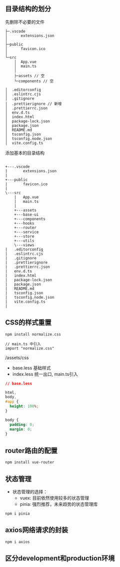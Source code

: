 ## 目录结构的划分

先删除不必要的文件

```
├─.vscode
│      extensions.json
│
├─public
│      favicon.ico
│
└─src
    │  App.vue
    │  main.ts
    │
    ├─assets // 空
    └─components // 空
    
│  .editorconfig
│  .eslintrc.cjs
│  .gitignore
│  .prettierignore // 新增
│  .prettierrc.json
│  env.d.ts
│  index.html
│  package-lock.json
│  package.json
│  README.md
│  tsconfig.json
│  tsconfig.node.json
│  vite.config.ts
```

添加基本的目录结构

```

+---.vscode
|       extensions.json
|
+---public
|       favicon.ico
|
\---src
    |   App.vue
    |   main.ts
    |
    +---assets
    +---base-ui
    +---components
    +---hooks
    +---router
    +---service
    +---store
    +---utils
    \---views
|   .editorconfig
|   .eslintrc.cjs
|   .gitignore
|   .prettierignore
|   .prettierrc.json
|   env.d.ts
|   index.html
|   package-lock.json
|   package.json
|   README.md
|   tsconfig.json
|   tsconfig.node.json
|   vite.config.ts
|
```

## CSS的样式重置

```
npm install normalize.css

// main.ts 中引入
import "normalize.css"
```

/assets/css

- base.less  基础样式
- index.less 统一出口, main.ts引入

```css
// base.less

html,
body,
#app {
  height: 100%;
}

body {
  padding: 0;
  margin: 0;
}

```

## router路由的配置

```
npm install vue-router
```

## 状态管理

- 状态管理的选择：
  - vuex: 目前依然使用较多的状态管理
  - pinia: 强烈推荐，未来趋势的状态管理库

```
npm i pinia
```

## axios网络请求的封装

```
npm i axios
```

## 区分development和production环境















